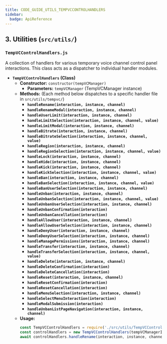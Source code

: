 ```yaml
---
title: CODE_GUIDE_UTILS_TEMPVCCONTROLHANDLERS
sidebar:
  badge: ApiReference
---
```


## 3. Utilities (`src/utils/`)

### `TempVCControlHandlers.js`
A collection of handlers for various temporary voice channel control panel interactions. This class acts as a dispatcher to individual handler modules.

*   **`TempVCControlHandlers` (Class)**
    *   **Constructor:** `constructor(tempVCManager)`
        *   **Parameters:** `tempVCManager` (TempVCManager instance)
    *   **Methods:** (Each method below dispatches to a specific handler file in `src/utils/tempvc/`)
        *   **`handleRename(interaction, instance, channel)`**
        *   **`handleRenameModal(interaction, instance, channel)`**
        *   **`handleUserLimit(interaction, instance, channel)`**
        *   **`handleLimitSelection(interaction, instance, channel, value)`**
        *   **`handleLimitModal(interaction, instance, channel)`**
        *   **`handleBitrate(interaction, instance, channel)`**
        *   **`handleBitrateSelection(interaction, instance, channel, value)`**
        *   **`handleRegion(interaction, instance, channel)`**
        *   **`handleRegionSelection(interaction, instance, channel, value)`**
        *   **`handleLock(interaction, instance, channel)`**
        *   **`handleHide(interaction, instance, channel)`**
        *   **`handleKick(interaction, instance, channel)`**
        *   **`handleKickSelection(interaction, instance, channel, value)`**
        *   **`handleBan(interaction, instance, channel)`**
        *   **`handleBanSelection(interaction, instance, channel, value)`**
        *   **`handleBanUserSelection(interaction, instance, channel)`**
        *   **`handleUnban(interaction, instance, channel)`**
        *   **`handleUnbanSelection(interaction, instance, channel, value)`**
        *   **`handleUnbanUserSelection(interaction, instance, channel)`**
        *   **`handleUnbanConfirmation(interaction)`**
        *   **`handleUnbanCancellation(interaction)`**
        *   **`handleAllowUser(interaction, instance, channel)`**
        *   **`handleAllowUserSelection(interaction, instance, channel)`**
        *   **`handleDenyUser(interaction, instance, channel)`**
        *   **`handleDenyUserSelection(interaction, instance, channel)`**
        *   **`handleManagePermissions(interaction, instance, channel)`**
        *   **`handleTransfer(interaction, instance, channel)`**
        *   **`handleTransferSelection(interaction, instance, channel, value)`**
        *   **`handleDelete(interaction, instance, channel)`**
        *   **`handleDeleteConfirmation(interaction)`**
        *   **`handleDeleteCancellation(interaction)`**
        *   **`handleReset(interaction, instance, channel)`**
        *   **`handleResetConfirmation(interaction)`**
        *   **`handleResetCancellation(interaction)`**
        *   **`handleMenuSelection(interaction, instance, channel)`**
        *   **`handleSelectMenuInteraction(interaction)`**
        *   **`handleModalSubmission(interaction)`**
        *   **`handleUnbanListPageNavigation(interaction, instance, channel)`**
    *   **Usage:**
        ```javascript
        const TempVCControlHandlers = require('./src/utils/TempVCControlHandlers');
        const controlHandlers = new TempVCControlHandlers(tempVCManagerInstance);
        await controlHandlers.handleRename(interaction, instance, channel);
        ```

